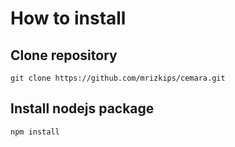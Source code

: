 # How to install
## Clone repository
```git
git clone https://github.com/mrizkips/cemara.git
```

## Install nodejs package
```node
npm install
```